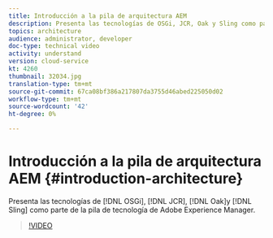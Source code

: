 ```yaml
---
title: Introducción a la pila de arquitectura AEM
description: Presenta las tecnologías de OSGi, JCR, Oak y Sling como parte de la pila de tecnología de Adobe Experience Manager.
topics: architecture
audience: administrator, developer
doc-type: technical video
activity: understand
version: cloud-service
kt: 4260
thumbnail: 32034.jpg
translation-type: tm+mt
source-git-commit: 67ca08bf386a217807da3755d46abed225050d02
workflow-type: tm+mt
source-wordcount: '42'
ht-degree: 0%

---
```



# Introducción a la pila de arquitectura AEM {#introduction-architecture}

Presenta las tecnologías de [!DNL OSGi], [!DNL JCR], [!DNL Oak]y [!DNL Sling] como parte de la pila de tecnología de Adobe Experience Manager.

>[!VIDEO](https://video.tv.adobe.com/v/32034/?quality=12&learn=on)